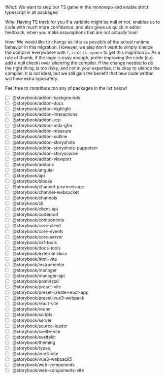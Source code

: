 _What:_
We want to step our TS game in the monorepo and enable strict typescript in all packages!

_Why:_
Having TS track for you if a variable might be null or not, enables us to code with much more confidence,
and also gives us quick in editor feedback, when you make assumptions that are not actually true!

_How:_
We would like to change as little as possible of the actual runtime behavior in this migration.
However, we also don't want to simply silence the compiler everywhere with `!`, `as` or `ts-ignore` to get this migration in.
As a rule of thumb, if the logic is easy enough, prefer improving the code (e.g. add a null check) over silencing the compiler.
If the change needed to do the right thing, is too risky, and not in your expertise, it is okay to silence the compiler.
It is not ideal, but we still gain the benefit that new code written will have extra typesafety.

Feel free to contribute too any of packages in the list below!

- [ ] @storybook/addon-backgrounds
- [ ] @storybook/addon-docs
- [ ] @storybook/addon-highlight
- [ ] @storybook/addon-interactions
- [ ] @storybook/addon-jest
- [ ] @storybook/addon-mdx-gfm
- [ ] @storybook/addon-measure
- [ ] @storybook/addon-outline
- [ ] @storybook/addon-storyshots
- [ ] @storybook/addon-storyshots-puppeteer
- [ ] @storybook/addon-storysource
- [ ] @storybook/addon-viewport
- [ ] @storybook/addons
- [ ] @storybook/angular
- [ ] @storybook/api
- [ ] @storybook/blocks
- [ ] @storybook/channel-postmessage
- [ ] @storybook/channel-websocket
- [ ] @storybook/channels
- [ ] @storybook/cli
- [ ] @storybook/client-api
- [ ] @storybook/codemod
- [ ] @storybook/components
- [ ] @storybook/core-client
- [ ] @storybook/core-events
- [ ] @storybook/core-server
- [ ] @storybook/csf-tools
- [ ] @storybook/docs-tools
- [ ] @storybook/external-docs
- [ ] @storybook/html-vite
- [ ] @storybook/instrumenter
- [ ] @storybook/manager
- [ ] @storybook/manager-api
- [ ] @storybook/postinstall
- [ ] @storybook/preact-vite
- [ ] @storybook/preset-create-react-app
- [ ] @storybook/preset-vue3-webpack
- [ ] @storybook/react-vite
- [ ] @storybook/router
- [ ] @storybook/scripts
- [ ] @storybook/server
- [ ] @storybook/source-loader
- [ ] @storybook/svelte-vite
- [ ] @storybook/sveltekit
- [ ] @storybook/theming
- [ ] @storybook/types
- [ ] @storybook/vue3-vite
- [ ] @storybook/vue3-webpack5
- [ ] @storybook/web-components
- [ ] @storybook/web-components-vite
